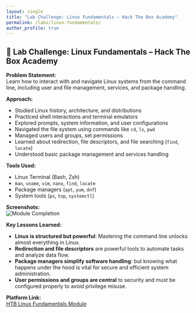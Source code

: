 ```yaml
---
layout: single
title: "Lab Challenge: Linux Fundamentals – Hack The Box Academy"
permalink: /labs/linux-fundamentals/
author_profile: true
---
```


## 🧪 Lab Challenge: Linux Fundamentals – Hack The Box Academy

**Problem Statement:**  
Learn how to interact with and navigate Linux systems from the command line, including user and file management, services, and package handling.

**Approach:**  
- Studied Linux history, architecture, and distributions  
- Practiced shell interactions and terminal emulators  
- Explored prompts, system information, and user configurations  
- Navigated the file system using commands like `cd`, `ls`, `pwd`  
- Managed users and groups, set permissions  
- Learned about redirection, file descriptors, and file searching (`find`, `locate`)  
- Understood basic package management and services handling  

**Tools Used:**  
- Linux Terminal (Bash, Zsh)  
- `man`, `uname`, `vim`, `nano`, `find`, `locate`  
- Package managers (`apt`, `yum`, `dnf`)  
- System tools (`ps`, `top`, `systemctl`)

**Screenshots:**  
![Module Completion](assets/images/linux_module_complete.png)

**Key Lessons Learned:**  
- **Linux is structured but powerful**: Mastering the command line unlocks almost everything in Linux.  
- **Redirection and file descriptors** are powerful tools to automate tasks and analyze data flow.  
- **Package managers simplify software handling**: but knowing what happens under the hood is vital for secure and efficient system administration.  
- **User permissions and groups are central** to security and must be configured properly to avoid privilege misuse.

**Platform Link:**  
[HTB Linux Fundamentals Module](https://academy.hackthebox.com/achievement/1920307/18)
